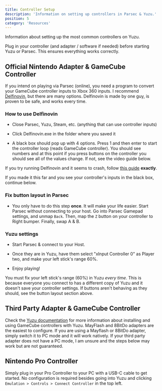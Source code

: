 ```yaml
---
title: Controller Setup
description: 'Information on setting up controllers in Parsec & Yuzu.'
position: 5
category: 'Resources'
---
```


Information about setting up the most common controllers on Yuzu.

<alert type="info">
  Plug in your controller (and adapter / software if needed) before starting Yuzu or Parsec. This ensures everything works correctly.
</alert>

## Official Nintendo Adapter & GameCube Controller

If you intend on playing via Parsec (online), you need a program to convert your GameCube controller inputs to Xbox 360 inputs. I recommend [Delfinovin](https://github.com/Struggleton/Delfinovin/releases/download/v0.02/Delfinovin.zip), but there are many options. Delfinovin is made by one guy, is proven to be safe, and works every time.

### How to use Delfinovin

- Close Parsec, Yuzu, Steam, etc. (anything that can use controller inputs)

- Click Delfinovin.exe in the folder where you saved it

- A black box should pop up with 4 options. Press 1 and then enter to start the controller loop (reads GameCube controller). You should see numbers and at this point if you press buttons on the controller you should see all of the values change. If not, see the video guide below.

<alert type="info">
  If you try running Delfinovin and it seems to crash, follow <a href="https://www.youtube.com/watch?v=bi2hf6VxmiI" title="Video Guide to Fix Delfinovin" target="_blank">this guide</a> <b>exactly</b>.
</alert>

If you made it this far and you see your controller's inputs in the black box, continue below.

### Fix button layout in Parsec

- You only have to do this step <b>once</b>. It will make your life easier. Start Parsec without connecting to your host. Go into Parsec Gamepad settings, and unmap `Back`. Then, map the `Z` button on your controller to Right bumper. Finally, swap A & B. 

### Yuzu settings

- Start Parsec & connect to your Host. 

- Once they are in Yuzu, have them select "xInput Controller 0" as Player two, and make your left stick's range 60%.

- Enjoy playing!

<alert type="warning">
  You must fix your left stick's range (60%) in Yuzu <i>every time</i>. This is because everyone you connect to has a different copy of Yuzu and it doesn't save your controller settings. If buttons aren't behaving as they should, see the button layout section above.
</alert>



## Third Party Adapter & GameCube Controller

Check the [Yuzu documentation](https://yuzu-emu.org/wiki/faq/#how-do-i-use-my-gamecube-controller-adapter) for more information about installing and using GameCube controllers with Yuzu. MayFlash and 8BitDo adapters are the easiest to configure. If you are using a Mayflash or 8BitDo adapter, simply switch it to PC mode and it will work natively. If your third party adapter does not have a PC mode, I am unsure and the steps below may work but are not guaranteed.

## Nintendo Pro Controller

Simply plug in your Pro Controller to your PC with a USB-C cable to get started. No configuration is required besides going into Yuzu and clicking `Emulation > Controls > Connect Controller` in the top left.

